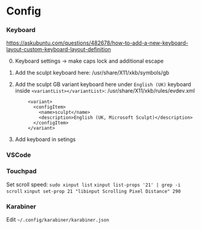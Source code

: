 # Config

### Keyboard

https://askubuntu.com/questions/482678/how-to-add-a-new-keyboard-layout-custom-keyboard-layout-definition

0. Keyboard settings -> make caps lock and additional escape

1. Add the sculpt keyboard here:
/usr/share/X11/xkb/symbols/gb

2. Add the sculpt GB variant keyboard here under `English (UK)` keyboard inside `<variantList></variantList>`:
/usr/share/X11/xkb/rules/evdev.xml
```
        <variant>
          <configItem>
            <name>sculpt</name>
            <description>English (UK, Microsoft Sculpt)</description>
          </configItem>
        </variant>
```

3. Add keyboard in setings

### VSCode

### Touchpad

Set scroll speed:
`sudo xinput list`
`xinput list-props '21' | grep -i scroll`
`xinput set-prop 21 "libinput Scrolling Pixel Distance" 290`

### Karabiner

Edit `~/.config/karabiner/karabiner.json`
